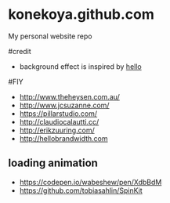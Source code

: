 # konekoya.github.com
My personal website repo

#credit
- background effect is inspired by [hello](http://jlord.us/hello/)


#FIY
- http://www.theheysen.com.au/
- http://www.jcsuzanne.com/
- https://pillarstudio.com/
- http://claudiocalautti.cc/
- http://erikzuuring.com/
- http://hellobrandwidth.com

## loading animation
- https://codepen.io/wabeshew/pen/XdbBdM
- https://github.com/tobiasahlin/SpinKit
